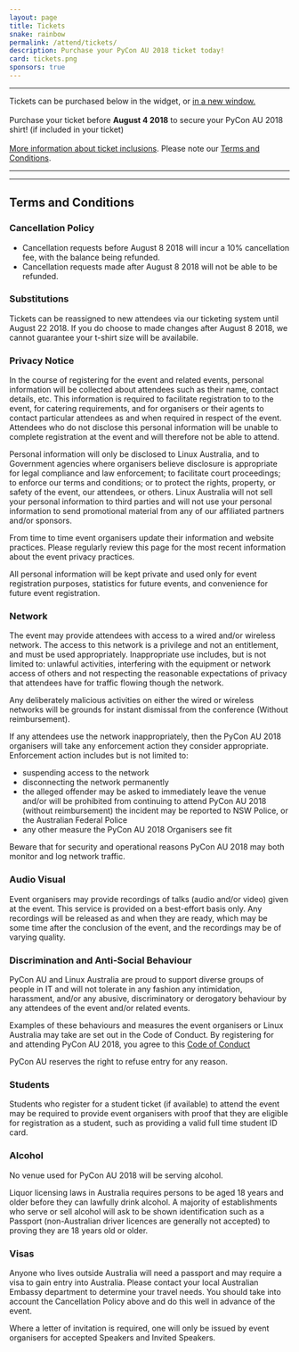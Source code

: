 ```yaml
---
layout: page
title: Tickets
snake: rainbow
permalink: /attend/tickets/
description: Purchase your PyCon AU 2018 ticket today!
card: tickets.png
sponsors: true
---
```

<script src='https://js.tito.io/v1' async></script>

<hr><span class="abstract">Tickets can be purchased below in the widget, or <a href="https://ti.to/pycon-au/2018">in a new window.</a><br><br>Purchase your ticket before <b>August 4 2018</b> to secure your PyCon AU 2018 shirt! (if included in your ticket)<br><br> <a href="/attend/ticket-tiers">More information about ticket inclusions</a>. Please note our <a href="#terms">Terms and Conditions</a>. </span>
<hr>

<tito-widget event="pycon-au/2018"></tito-widget>
<link rel="stylesheet" type="text/css" href='/static/css/tito.css' />

<hr>

<a name="#terms"></a>
## Terms and Conditions

### Cancellation Policy

* Cancellation requests before August 8 2018 will incur a 10% cancellation fee, with the balance being refunded. 
* Cancellation requests made after August 8 2018 will not be able to be refunded. 

### Substitutions

Tickets can be reassigned to new attendees via our ticketing system until August 22 2018. If you do choose to made changes after August 8 2018, we cannot guarantee your t-shirt size will be availabile. 

### Privacy Notice

In the course of registering for the event and related events, personal information will be collected about attendees such as their name, contact details, etc. This information is required to facilitate registration to to the event, for catering requirements, and for organisers or their agents to contact particular attendees as and when required in respect of the event. Attendees who do not disclose this personal information will be unable to complete registration at the event and will therefore not be able to attend.

Personal information will only be disclosed to Linux Australia, and to Government agencies where organisers believe disclosure is appropriate for legal compliance and law enforcement; to facilitate court proceedings; to enforce our terms and conditions; or to protect the rights, property, or safety of the event, our attendees, or others. Linux Australia will not sell your personal information to third parties and will not use your personal information to send promotional material from any of our affiliated partners and/or sponsors.

From time to time event organisers update their information and website practices. Please regularly review this page for the most recent information about the event privacy practices.

All personal information will be kept private and used only for event registration purposes, statistics for future events, and convenience for future event registration.

### Network
The event may provide attendees with access to a wired and/or wireless network. The access to this network is a privilege and not an entitlement, and must be used appropriately. Inappropriate use includes, but is not limited to: unlawful activities, interfering with the equipment or network access of others and not respecting the reasonable expectations of privacy that attendees have for traffic flowing though the network.

Any deliberately malicious activities on either the wired or wireless networks will be grounds for instant dismissal from the conference (Without reimbursement).

If any attendees use the network inappropriately, then the PyCon AU 2018 organisers will take any enforcement action they consider appropriate. Enforcement action includes but is not limited to:
* suspending access to the network
* disconnecting the network permanently
* the alleged offender may be asked to immediately leave the venue and/or will be prohibited from continuing to attend PyCon AU 2018 (without reimbursement)
the incident may be reported to NSW Police, or the Australian Federal Police
* any other measure the PyCon AU 2018 Organisers see fit

Beware that for security and operational reasons PyCon AU 2018 may both monitor and log network traffic.

### Audio Visual

Event organisers may provide recordings of talks (audio and/or video) given at the event. This service is provided on a best-effort basis only. Any recordings will be released as and when they are ready, which may be some time after the conclusion of the event, and the recordings may be of varying quality.

### Discrimination and Anti-Social Behaviour
PyCon AU and Linux Australia are proud to support diverse groups of people in IT and will not tolerate in any fashion any intimidation, harassment, and/or any abusive, discriminatory or derogatory behaviour by any attendees of the event and/or related events.

Examples of these behaviours and measures the event organisers or Linux Australia may take are set out in the Code of Conduct. By registering for and attending PyCon AU 2018, you agree to this [Code of Conduct](/conduct)

PyCon AU reserves the right to refuse entry for any reason.


### Students
Students who register for a student ticket (if available) to attend the event may be required to provide event organisers with proof that they are eligible for registration as a student, such as providing a valid full time student ID card.

### Alcohol
No venue used for PyCon AU 2018 will be serving alcohol. 

Liquor licensing laws in Australia requires persons to be aged 18 years and older before they can lawfully drink alcohol. A majority of establishments who serve or sell alcohol will ask to be shown identification such as a Passport (non-Australian driver licences are generally not accepted) to proving they are 18 years old or older.

### Visas

Anyone who lives outside Australia will need a passport and may require a visa to gain entry into Australia. Please contact your local Australian Embassy department to determine your travel needs. You should take into account the Cancellation Policy above and do this well in advance of the event.

Where a letter of invitation is required, one will only be issued by event organisers for accepted Speakers and Invited Speakers.
